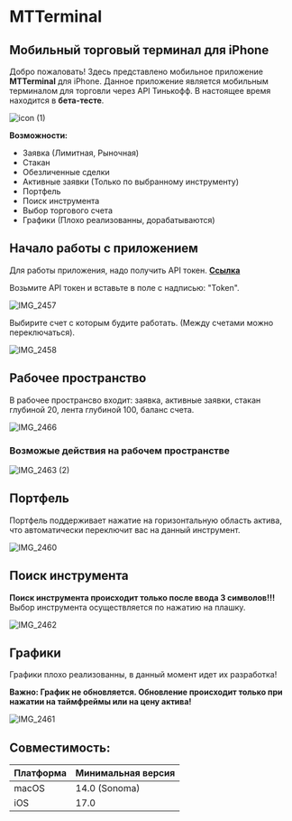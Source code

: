 # MTTerminal

## Мобильный торговый терминал для iPhone

Добро пожаловать! Здесь представлено мобильное приложение **MTTerminal** для iPhone. Данное приложение является мобильным терминалом для торговли через API Тинькофф. В настоящее время находится в **бета-тесте**.

![icon (1)](https://github.com/birdik/MTTerminal/assets/81379528/ebb682bf-5f64-49b7-976f-41e6730abb99)

**Возможности:**
- Заявка (Лимитная, Рыночная)
- Стакан
- Обезличенные сделки
- Активные заявки (Только по выбранному инструменту)
- Портфель
- Поиск инструмента
- Выбор торгового счета
- Графики (Плохо реализованны, дорабатываются)

## Начало работы с приложением

Для работы приложения, надо получить API токен. **[Ссылка](https://www.tinkoff.ru/invest/settings/)**

Возьмите API токен и вставьте в поле с надписью: "Token".

![IMG_2457](https://github.com/birdik/MTTerminal/assets/81379528/10f03ca9-ed50-4bee-9a55-4b7fe647a4d9)

Выбирите счет с которым будите работать. (Между счетами можно переключаться).

![IMG_2458](https://github.com/birdik/MTTerminal/assets/81379528/3d16dba6-80e6-4287-ac72-f3914e61885d)

## Рабочее пространство
В рабочее пространсво входит: заявка, активные заявки, стакан глубиной 20, лента глубиной 100, баланс счета.

![IMG_2466](https://github.com/birdik/MTTerminal/assets/81379528/f34cd8be-3744-4452-8e9d-bcf8cdc89c82)

### Возможые действия на рабочем пространстве

![IMG_2463 (2)](https://github.com/birdik/MTTerminal/assets/81379528/45579b91-13e7-4559-a91b-d1a1dd780140)

## Портфель
Портфель поддерживает нажатие на горизонтальную область актива, что автоматически переключит вас на данный инструмент.

![IMG_2460](https://github.com/birdik/MTTerminal/assets/81379528/b6ecc3cb-0063-4805-8f28-0e0f2896404e)

## Поиск инструмента
**Поиск инструмента происходит только после ввода 3 символов!!!**
Выбор инструмента осуществляется по нажатию на плашку.

![IMG_2462](https://github.com/birdik/MTTerminal/assets/81379528/70453d78-3d60-4123-a5a0-fb2b132351d8)

## Графики
Графики плохо реализованны, в данный момент идет их разработка!

**Важно: График не обновляется. Обновление происходит только при нажатии на таймфреймы или на цену актива!**

![IMG_2461](https://github.com/birdik/MTTerminal/assets/81379528/517f269d-d9e9-4195-849b-749468592288)

## Совместимость:

| Платформа | Минимальная версия |
| --- | --- |
| macOS | 14.0 (Sonoma) |
| iOS | 17.0 |
